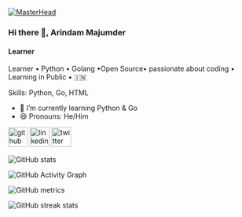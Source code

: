[![MasterHead](https://media-exp1.licdn.com/dms/image/C4D16AQGeme7U95Mb4Q/profile-displaybackgroundimage-shrink_350_1400/0/1659070890089?e=1668038400&v=beta&t=7BrAMQROwob-jrfoKAXYe4OKkQDkZPlX1qQIhUdmsV4)](https://github.com/Arindam200)
### Hi there 👋, Arindam Majumder
#### Learner
Learner • Python • Golang •Open Source•
passionate about coding • Learning in Public • 🇮🇳

Skills: Python, Go, HTML

- 🌱 I’m currently learning Python & Go 
- 😄 Pronouns: He/Him 


[<img src='https://cdn.jsdelivr.net/npm/simple-icons@3.0.1/icons/github.svg' alt='github' height='40'>](https://github.com/Arindam200)  [<img src='https://cdn.jsdelivr.net/npm/simple-icons@3.0.1/icons/linkedin.svg' alt='linkedin' height='40'>](https://www.linkedin.com/in/arindam-majumder-021bb623b/)  [<img src='https://cdn.jsdelivr.net/npm/simple-icons@3.0.1/icons/twitter.svg' alt='twitter' height='40'>](https://twitter.com/Arindam_1729)  

![GitHub stats](https://github-readme-stats.vercel.app/api?username=Arindam200&show_icons=true)  

![GitHub Activity Graph](https://activity-graph.herokuapp.com/graph?username=Arindam200)  

![GitHub metrics](https://metrics.lecoq.io/Arindam200)  

![GitHub streak stats](https://github-readme-streak-stats.herokuapp.com/?user=Arindam200)  

